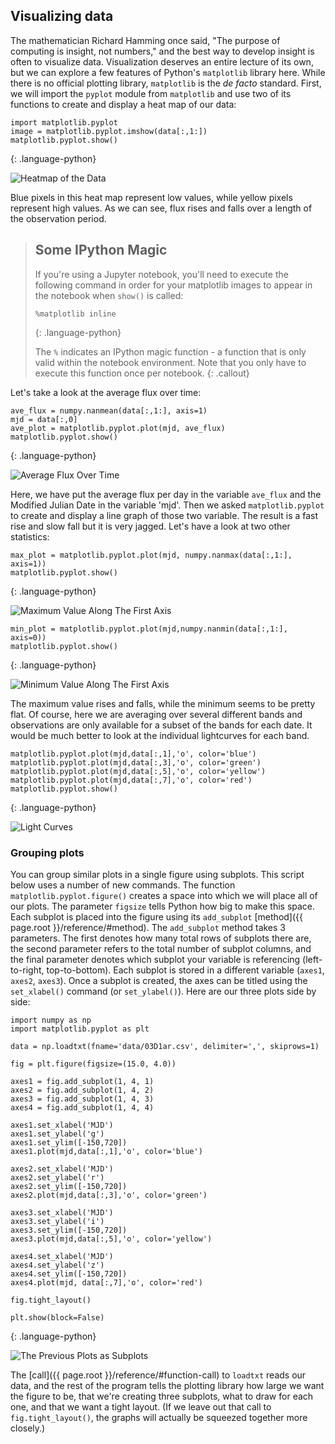 ## Visualizing data

The mathematician Richard Hamming once said, "The purpose of computing is insight, not numbers," and
the best way to develop insight is often to visualize data.  Visualization deserves an entire
lecture of its own, but we can explore a few features of Python's `matplotlib` library here.  While
there is no official plotting library, `matplotlib` is the _de facto_ standard.  First, we will
import the `pyplot` module from `matplotlib` and use two of its functions to create and display a
heat map of our data:

~~~
import matplotlib.pyplot
image = matplotlib.pyplot.imshow(data[:,1:])
matplotlib.pyplot.show()
~~~
{: .language-python}

![Heatmap of the Data](../fig/fig_03D1ar.png)

Blue pixels in this heat map represent low values, while yellow pixels represent high values.  As we
can see, flux rises and falls over a length of the observation period.

> ## Some IPython Magic
>
> If you're using a Jupyter notebook,
> you'll need to execute the following command
> in order for your matplotlib images to appear
> in the notebook when `show()` is called:
>
> ~~~
> %matplotlib inline
> ~~~
> {: .language-python}
>
> The `%` indicates an IPython magic function -
> a function that is only valid within the notebook environment.
> Note that you only have to execute this function once per notebook.
{: .callout}

Let's take a look at the average flux over time:

~~~
ave_flux = numpy.nanmean(data[:,1:], axis=1)
mjd = data[:,0]
ave_plot = matplotlib.pyplot.plot(mjd, ave_flux)
matplotlib.pyplot.show()
~~~
{: .language-python}

![Average Flux Over Time](../fig/mean_03D1ar.png)

Here, we have put the average flux per day in the variable `ave_flux` and the Modified 
Julian Date in the variable 'mjd'. Then we
asked `matplotlib.pyplot` to create and display a line graph of those two variable.  The result is a
fast rise and slow fall but it is very jagged.  Let's have a look at two other statistics:

~~~
max_plot = matplotlib.pyplot.plot(mjd, numpy.nanmax(data[:,1:], axis=1))
matplotlib.pyplot.show()
~~~
{: .language-python}

![Maximum Value Along The First Axis](../fig/max_03D1ar.png)

~~~
min_plot = matplotlib.pyplot.plot(mjd,numpy.nanmin(data[:,1:], axis=0))
matplotlib.pyplot.show()
~~~
{: .language-python}

![Minimum Value Along The First Axis](../fig/min_03D1ar.png)

The maximum value rises and falls, while the minimum seems to be pretty flat. Of course, here we are averaging over 
several different bands and observations are only available for a subset of the bands for each date. It would be much better to look at the individual lightcurves for each band.

~~~
matplotlib.pyplot.plot(mjd,data[:,1],'o', color='blue')
matplotlib.pyplot.plot(mjd,data[:,3],'o', color='green')
matplotlib.pyplot.plot(mjd,data[:,5],'o', color='yellow')
matplotlib.pyplot.plot(mjd,data[:,7],'o', color='red')
matplotlib.pyplot.show()
~~~
{: .language-python}

![Light Curves](../fig/lc_03D1ar.png)


### Grouping plots
You can group similar plots in a single figure using subplots.
This script below uses a number of new commands. The function `matplotlib.pyplot.figure()`
creates a space into which we will place all of our plots. The parameter `figsize`
tells Python how big to make this space. Each subplot is placed into the figure using
its `add_subplot` [method]({{ page.root }}/reference/#method). The `add_subplot` method takes 3
parameters. The first denotes how many total rows of subplots there are, the second parameter
refers to the total number of subplot columns, and the final parameter denotes which subplot
your variable is referencing (left-to-right, top-to-bottom). Each subplot is stored in a
different variable (`axes1`, `axes2`, `axes3`). Once a subplot is created, the axes can
be titled using the `set_xlabel()` command (or `set_ylabel()`).
Here are our three plots side by side:

~~~
import numpy as np
import matplotlib.pyplot as plt

data = np.loadtxt(fname='data/03D1ar.csv', delimiter=',', skiprows=1)

fig = plt.figure(figsize=(15.0, 4.0))

axes1 = fig.add_subplot(1, 4, 1)
axes2 = fig.add_subplot(1, 4, 2)
axes3 = fig.add_subplot(1, 4, 3)
axes4 = fig.add_subplot(1, 4, 4)

axes1.set_xlabel('MJD')
axes1.set_ylabel('g')
axes1.set_ylim([-150,720])
axes1.plot(mjd,data[:,1],'o', color='blue')

axes2.set_xlabel('MJD')
axes2.set_ylabel('r')
axes2.set_ylim([-150,720])
axes2.plot(mjd,data[:,3],'o', color='green')

axes3.set_xlabel('MJD')
axes3.set_ylabel('i')
axes3.set_ylim([-150,720])
axes3.plot(mjd,data[:,5],'o', color='yellow')

axes4.set_xlabel('MJD')
axes4.set_ylabel('z')
axes4.set_ylim([-150,720])
axes4.plot(mjd, data[:,7],'o', color='red')

fig.tight_layout()

plt.show(block=False)
~~~
{: .language-python}

![The Previous Plots as Subplots](../fig/lc_03D1ar_4panel.png)

The [call]({{ page.root }}/reference/#function-call) to `loadtxt` reads our data,
and the rest of the program tells the plotting library
how large we want the figure to be,
that we're creating three subplots,
what to draw for each one,
and that we want a tight layout.
(If we leave out that call to `fig.tight_layout()`,
the graphs will actually be squeezed together more closely.)
